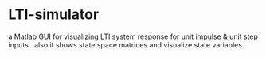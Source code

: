 # LTI-simulator
a Matlab GUI for visualizing LTI system response for unit impulse &amp; unit step inputs . also it shows state space matrices and visualize state variables.  
